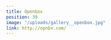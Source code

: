 ```yaml
---
title: Openbox
position: 39
image: "/uploads/gallery__openbox.jpg"
link: http://opnbx.com/
---
```


